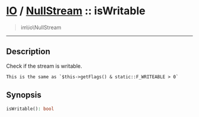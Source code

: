 # [IO](IO.md) / [NullStream](IO-NullStream.md) :: isWritable
 > im\io\NullStream
____

## Description
Check if the stream is writable.

    This is the same as `$this->getFlags() & static::F_WRITEABLE > 0`  

## Synopsis
```php
isWritable(): bool
```
